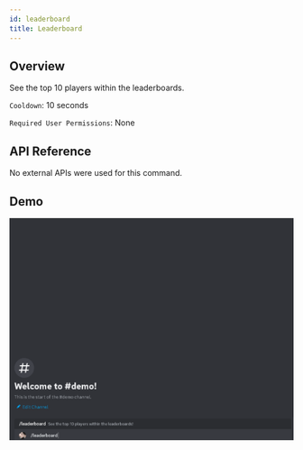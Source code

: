 ```yaml
---
id: leaderboard
title: Leaderboard
---
```


## Overview

See the top 10 players within the leaderboards.

`Cooldown`: 10 seconds

`Required User Permissions`: None

## API Reference

No external APIs were used for this command.

## Demo

![Leaderboard Command Demo GIF](../../../public/troopica/leaderboard.gif)
